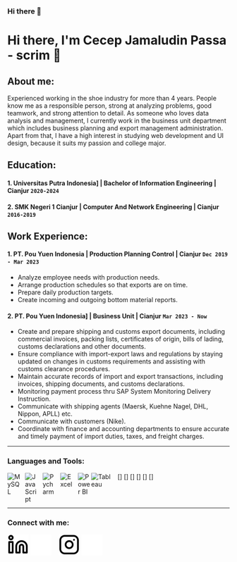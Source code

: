 ### Hi there 👋

# Hi there, I'm Cecep Jamaludin Passa - scrim 👋
## About me:
Experienced working in the shoe industry for more than 4 years. People know me as a responsible person, strong at analyzing problems, good teamwork, and strong attention to detail. As someone who loves data analysis and management, I currently work in the business unit department which includes business planning and export management administration. Apart from that, I have a high interest in studying web development and UI design, because it suits my passion and college major.

## Education:

#### 1. Universitas Putra Indonesia] | Bachelor of Information Engineering | Cianjur `2020-2024`
#### 2. SMK Negeri 1 Cianjur | Computer And Network Engineering | Cianjur `2016-2019`

## Work Experience:
#### 1. PT. Pou Yuen Indonesia | Production Planning Control | Cianjur `Dec 2019 - Mar 2023`
   - Analyze employee needs with production needs.
   - Arrange production schedules so that exports are on time.
   - Prepare daily production targets.
   - Create incoming and outgoing bottom material reports.
#### 2. PT. Pou Yuen Indonesia] | Business Unit | Cianjur `Mar 2023 - Now`
   - Create and prepare shipping and customs export documents, including commercial invoices, packing lists, certificates of origin, bills of lading, customs declarations and other documents.
   - Ensure compliance with import-export laws and regulations by staying updated on changes in customs requirements and assisting with customs clearance procedures.
   - Maintain accurate records of import and export transactions, including invoices, shipping documents, and customs declarations.
   - Monitoring payment process thru SAP System Monitoring Delivery Instruction.
   - Communicate with shipping agents (Maersk, Kuehne Nagel, DHL, Nippon, APLL) etc.
   - Communicate with customers (Nike).
   - Coordinate with finance and accounting departments to ensure accurate and timely payment of import duties, taxes, and freight charges.
---

### Languages and Tools:

[<img align="left" alt="MySQL" width="30px" src="https://cdn.jsdelivr.net/gh/devicons/devicon/icons/mysql/mysql-original.svg" style="padding-right:10px;" />]
[<img align="left" alt="JavaScript" width="30px" src="https://upload.wikimedia.org/wikipedia/commons/thumb/c/c3/Python-logo-notext.svg/110px-Python-logo-notext.svg.png?20100317150552" style="padding-right:10px;" />]
[<img align="left" alt="Pycharm" width="30px" src="https://upload.wikimedia.org/wikipedia/commons/thumb/1/1d/PyCharm_Icon.svg/220px-PyCharm_Icon.svg.png" style="padding-right:10px;" />]
[<img align="left" alt="Excel" width="30px" src="https://is2-ssl.mzstatic.com/image/thumb/Purple126/v4/a8/fd/5a/a8fd5a84-c6f1-355f-3b9f-6e86598efaa3/XCEL.png/1200x630bb.png" style="padding-right:10px;" />]
[<img align="left" alt="Power BI" width="30px" src="https://powerbi.microsoft.com/pictures/application-logos/svg/powerbi.svg" style="padding-right:0px;" />]
[<img align="left" alt="Tableau" width="50px" src="https://logos-world.net/wp-content/uploads/2021/10/Tableau-Symbol.png" style="padding-right:10px;" />]

<br />
<br />

---
### Connect with me:

[![website](./img/linkedin-light.svg)](https://www.linkedin.com/in/cecepjamaludinpassa#gh-light-mode-only)
[![website](./img/linkedin-dark.svg)](https://www.linkedin.com/in/cecepjamaludinpassa#gh-dark-mode-only)
&nbsp;&nbsp;
[![website](./img/instagram-light.svg)](https://instagram.com/cecepjmldn__#gh-light-mode-only)
[![website](./img/instagram-dark.svg)](https://instagram.com/cecepjmldn__#gh-dark-mode-only)



[webdev]: https://github.com/cecepjamaludin/cecepjamaludin

